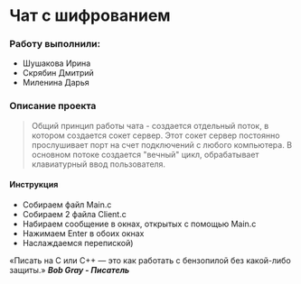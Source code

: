 Чат с шифрованием
===

### Работу выполнили:
- Шушакова Ирина
- Скрябин Дмитрий
- Миленина Дарья

### **Описание проекта**
> Общий принцип работы чата - создается отдельный поток, в котором создается сокет сервер. Этот сокет сервер постоянно прослушивает порт на счет подключений с любого компьютера. В основном потоке создается "вечный" цикл, обрабатывает клавиатурный ввод пользователя.

#### Инструкция
+ Собираем файл Main.c
+ Собираем 2 файла Client.c
+ Набираем сообщение в окнах, открытых с помощью Main.c 
+ Нажимаем Enter в обоих окнах
+ Наслаждаемся перепиской)


 «Писать на C или C++ — это как работать с бензопилой без какой-либо защиты.»
 ***Bob Gray - Писатель***
